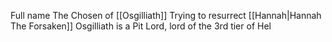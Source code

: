 Full name The Chosen of [[Osgilliath]]
Trying to resurrect [[Hannah|Hannah The Forsaken]]
Osgilliath is a Pit Lord, lord of the 3rd tier of Hel